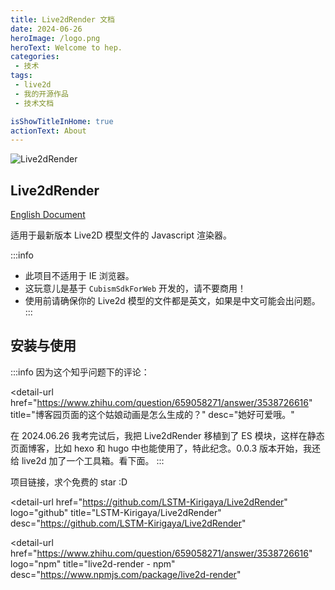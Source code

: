 ```yaml
---
title: Live2dRender 文档
date: 2024-06-26
heroImage: /logo.png
heroText: Welcome to hep.
categories:
 - 技术
tags:
 - live2d
 - 我的开源作品
 - 技术文档

isShowTitleInHome: true
actionText: About
---
```


![Live2dRender](https://socialify.git.ci/LSTM-Kirigaya/Live2dRender/image?description=1&font=Jost&forks=1&issues=1&language=1&logo=https%3A%2F%2Fpic1.zhimg.com%2F80%2Fv2-16af50337a4ecec461aba0dade8e7403_1440w.png&name=1&pattern=Formal%20Invitation&pulls=1&stargazers=1&theme=Light)

## Live2dRender

[English Document](https://www.npmjs.com/package/live2d-render)

适用于最新版本 Live2D 模型文件的 Javascript 渲染器。


:::info
- 此项目不适用于 IE 浏览器。
- 这玩意儿是基于 `CubismSdkForWeb` 开发的，请不要商用！
- 使用前请确保你的 Live2d 模型的文件都是英文，如果是中文可能会出问题。
:::


## 安装与使用

:::info
因为这个知乎问题下的评论：

<detail-url
    href="https://www.zhihu.com/question/659058271/answer/3538726616"
    title="博客园页面的这个姑娘动画是怎么生成的？"
    desc="她好可爱哦。"
></detail-url>

在 2024.06.26 我考完试后，我把 Live2dRender 移植到了 ES 模块，这样在静态页面博客，比如 hexo 和 hugo 中也能使用了，特此纪念。0.0.3 版本开始，我还给 live2d 加了一个工具箱。看下面。
:::

项目链接，求个免费的 star :D

<detail-url
    href="https://github.com/LSTM-Kirigaya/Live2dRender"
    logo="github"
    title="LSTM-Kirigaya/Live2dRender"
    desc="https://github.com/LSTM-Kirigaya/Live2dRender"
></detail-url>

<detail-url
    href="https://www.zhihu.com/question/659058271/answer/3538726616"
    logo="npm"
    title="live2d-render - npm"
    desc="https://www.npmjs.com/package/live2d-render"
></detail-url>